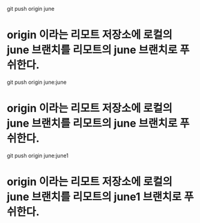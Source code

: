 git push origin june 
# origin 이라는 리모트 저장소에 로컬의 june 브랜치를 리모트의 june 브랜치로 푸쉬한다.

git push origin june:june 
# origin 이라는 리모트 저장소에 로컬의 june 브랜치를 리모트의 june 브랜치로 푸쉬한다.

git push origin june:june1 
# origin 이라는 리모트 저장소에 로컬의 june 브랜치를 리모트의 june1 브랜치로 푸쉬한다.

